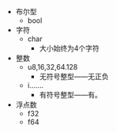 - 布尔型
	- bool
- 字符
	- char
		- 大小始终为4个字符
- 整数
	- u8,16,32,64.128
		-  无符号整型——无正负
	- i.......
		- 有符号整型——有。
- 浮点数
	- f32
	- f64
